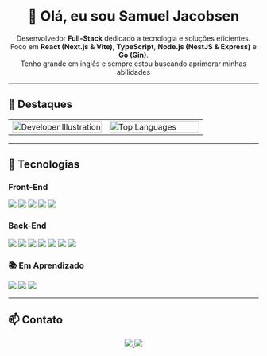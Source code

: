 <h1 align="center">👋 Olá, eu sou Samuel Jacobsen</h1>

<p align="center">
  Desenvolvedor <strong>Full-Stack</strong> dedicado a tecnologia e soluções eficientes.<br>
  Foco em <strong>React (Next.js & Vite)</strong>, <strong>TypeScript</strong>, <strong>Node.js (NestJS & Express)</strong> e <strong>Go (Gin)</strong>.<br>
  Tenho grande em inglês e sempre estou buscando aprimorar minhas abilidades
</p>

<hr>

<h2>📌 Destaques</h2>

<table>
  <tr>
    <td width="50%">
      <img width="100%" src="https://www.stemwizard.com/wp-content/uploads/2015/06/code-583073_1280.jpg" alt="Developer Illustration" width="100%" />
    </td>
    <td width="50%">
      <img width="100%" src="https://github-readme-stats.vercel.app/api/top-langs/?username=SamuelJacobsenB&layout=compact&theme=radical" alt="Top Languages" />
    </td>
  </tr>
</table>

<hr>

<h2>🚀 Tecnologias</h2>

<h3>Front-End</h3>
<p>
  <img src="https://img.shields.io/badge/-React-61DAFB?logo=react&logoColor=white&style=flat" />
  <img src="https://img.shields.io/badge/-TailwindCSS-38B2AC?logo=tailwind-css&logoColor=white&style=flat" />
  <img src="https://img.shields.io/badge/-SASS-CC6699?logo=sass&logoColor=white&style=flat" />
  <img src="https://img.shields.io/badge/-CSS3-1572B6?logo=css3&logoColor=white&style=flat" />
  <img src="https://img.shields.io/badge/-HTML5-E34F26?logo=html5&logoColor=white&style=flat" />
</p>

<h3>Back-End</h3>
<p>
  <img src="https://img.shields.io/badge/-Node.js-339933?logo=node.js&logoColor=white&style=flat" />
  <img src="https://img.shields.io/badge/-Express.js-000000?logo=express&logoColor=white&style=flat" />
  <img src="https://img.shields.io/badge/-NestJS-E0234E?logo=nestjs&logoColor=white&style=flat" />
  <img src="https://img.shields.io/badge/-Go-00ADD8?logo=go&logoColor=white&style=flat" />
  <img src="https://img.shields.io/badge/-Gin-00ADD8?logo=go&logoColor=white&style=flat" />
  <img src="https://img.shields.io/badge/-Prisma-2D3748?logo=prisma&logoColor=white&style=flat" />
  <img src="https://img.shields.io/badge/-PostgreSQL-336791?logo=postgresql&logoColor=white&style=flat" />
</p>

<h3>📚 Em Aprendizado</h3>
<p>
  <img src="https://img.shields.io/badge/-Python-3776AB?logo=python&logoColor=white&style=flat" />
  <img src="https://img.shields.io/badge/-Java-007396?logo=java&logoColor=white&style=flat" />
  <img src="https://img.shields.io/badge/-Spring Boot-6DB33F?logo=spring-boot&logoColor=white&style=flat" />
</p>

<hr>

<h2>📫 Contato</h2>

<p align="center">
  <a href="mailto:samueljb.dev@gmail.com">
    <img src="https://img.shields.io/badge/-Email-D14836?logo=gmail&logoColor=white&style=flat" />
  </a>
  <a href="https://wa.me/5527997627406" target="_blank">
    <img src="https://img.shields.io/badge/-WhatsApp-25D366?logo=whatsapp&logoColor=white&style=flat" />
  </a>
</p>
